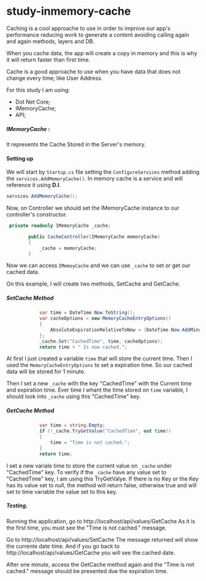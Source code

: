 # study-inmemory-cache

Caching is a cool approache to use in order to improve our app's performance reducing work to generate a content avoiding calling again and again methods, layers and DB.

When you cache data, the app will create a copy in memory and this is why it will return faster than first time.

Cache is a good approache to use when you have data that does not change every time; like User Address.

For this study I am using:
+ Dot Net Core;
+ IMemoryCache;
+ API;

##### IMemoryCache :
It represents the Cache Stored in the Server's memory.

#### Setting up

We will start by ```Startup.cs``` file setting the ```ConfigureServices``` method adding the ```services.AddMemoryCache()```.
In memory cache is a service and will reference it using **D.I**.

```cs
services.AddMemoryCache();
```

Now, on Controller  we should set the IMemoryCache instance to our controller's constructor.

```cs
 private readonly IMemoryCache _cache;

        public CacheController(IMemoryCache memoryCache)
        {
            _cache = memoryCache;
        }
```

Now we can access ```IMemoyCache``` and we can use ```_cache``` to set or get our cached data.

On this example, I will create two methods, SetCache and GetCache.

##### SetCache Method

```cs
            var time = DateTime.Now.ToString();
            var cacheOptions = new MemoryCacheEntryOptions()
            {
                AbsoluteExpirationRelativeToNow = (DateTime.Now.AddMinutes(1) - DateTime.Now)
            };
            _cache.Set("CachedTime", time, cacheOptions);
            return time + " Is now cached.";
```

At first I just created a variable ```time``` that will store the current time.
Then I used the ```MemoryCacheEntryOptions``` to set a expiration time. So our cached data will be stored for 1 minute.

Then I set a new ```_cache``` with the key "CachedTime" with the Current time and expiration time. 
Ever time I whant the time stored on ```time``` variable, I should look into ```_cache``` using this "CachedTime" key.

##### GetCache Method

```cs
            var time = string.Empty;
            if (!_cache.TryGetValue("CachedTime", out time))
            {
                time = "Time is not cached.";
            }
            return time;
```

I set a new variale time to store the current value on ```_cache``` under "CachedTime" key.
To verify if the ```_cache``` have any value set to "CachedTime" key, I am using this TryGetValye. 
If there is no Key or the Key has its value set to null, the method will return false, otherwise true and will set to time variable the value set to this key.

##### Testing.

Running the application, go to http://localhost/api/values/GetCache 
As it is the first time, you must see the "Time is not cached." message. 

Go to http://localhost/api/values/SetCache 
The message returned will show the currente date time. And if you go back to http://localhost/api/values/GetCache 
you will see the cached date.

After one minute, access the GetCache method again and the "Time is not cached." message should be presented due the expiration time.
